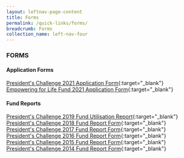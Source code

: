 ```yaml
---
layout: leftnav-page-content
title: Forms
permalink: /quick-links/forms/
breadcrumb: Forms
collection_name: left-nav-four
---
```


### FORMS

#### Application Forms
[President's Challenge 2021 Application Form](/files/PC2021_Application_Form.docx){:target="_blank"} <br>
[Empowering for Life Fund 2021 Application Form](/files/ELF2021_Application_Form.docx){:target="_blank"}


#### Fund Reports
[President's Challenge 2019 Fund Utilisation Report](/files/PC2019-Fund-Report.docx){:target="_blank"} <br>
[President's Challenge 2018 Fund Report Form](/files/PC2018-Fund-Report.docx){:target="_blank"} <br>
[President's Challenge 2017 Fund Report Form](/files/PC2017-Fund-Report.docx){:target="_blank"} <br>
[President's Challenge 2016 Fund Report Form](/files/PC2016-Fund-Report.docx){:target="_blank"} <br>
[President's Challenge 2015 Fund Report Form](/files/PC2015-Fund-Report.docx){:target="_blank"} <br>
[President's Challenge 2014 Fund Report Form](/files/PC-2014-Fund-Report.docx){:target="_blank"}
